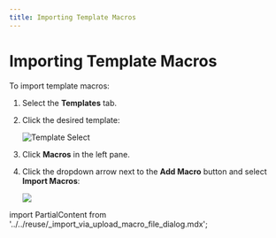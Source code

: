 ```yaml
---
title: Importing Template Macros
---
```


# Importing Template Macros

To import template macros:

1. Select the **Templates** tab.
2. Click the desired template:

   ![Template Select](/img/Template-Select.png) 
1. Click **Macros** in the left pane.
2. Click the dropdown arrow next to the **Add Macro** button and select **Import Macros**:

   ![](/img/Template-Macros-Import.png)

import PartialContent from '../../reuse/_import_via_upload_macro_file_dialog.mdx';

<PartialContent name="import_via_upload_macro_file_dialog" />
